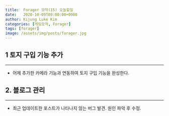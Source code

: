 ```yaml
---
title:  Forager 모작(15) 오늘할일
date:   2020-10-09T09:00:00+0900
author: Kijung Luke Kim
categories: [게임모작, Forager]
tags: [forager]
image: /assets/img/posts/forager.jpg
---
```


## 1 토지 구입 기능 추가
---
 
- 어제 추가한 카메라 기능과 연동하여 토지 구입 기능을 완성한다.

## 2. 블로그 관리
---

- 최근 업데이트한 포스트가 나타나지 않는 버그 발견. 원인 파악 후 수정.